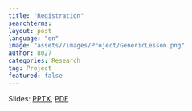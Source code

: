 ```yaml
---
title: "Registration"
searchterms:
layout: post
language: "en"
image: "assets//images/Project/GenericLesson.png"
author: 8027
categories: Research
tag: Project
featured: false
---
```


Slides:
 <a href="/translations/en-us/TeamManagement/FindingSpace.pptx">PPTX</a>,
 <a href="/translations/en-us/TeamManagement/FindingSpace.pdf">PDF</a>
